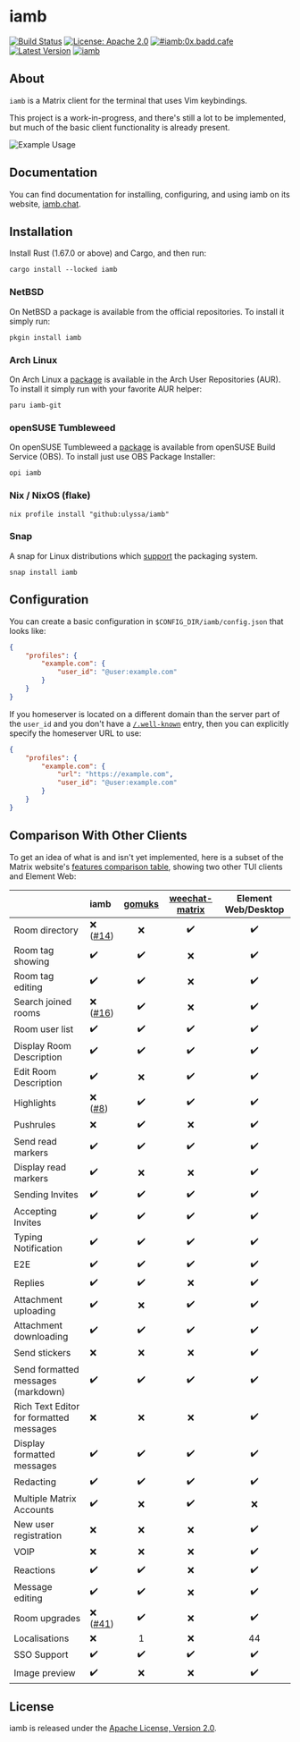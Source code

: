 # iamb

[![Build Status](https://github.com/ulyssa/iamb/actions/workflows/ci.yml/badge.svg)](https://github.com/ulyssa/iamb/actions?query=workflow%3ACI+)
[![License: Apache 2.0](https://img.shields.io/crates/l/iamb.svg?logo=apache)](https://crates.io/crates/iamb)
[![#iamb:0x.badd.cafe](https://img.shields.io/badge/matrix-%23iamb:0x.badd.cafe-blue)](https://matrix.to/#/#iamb:0x.badd.cafe)
[![Latest Version](https://img.shields.io/crates/v/iamb.svg?logo=rust)](https://crates.io/crates/iamb)
[![iamb](https://snapcraft.io/iamb/badge.svg)](https://snapcraft.io/iamb)

## About

`iamb` is a Matrix client for the terminal that uses Vim keybindings.

This project is a work-in-progress, and there's still a lot to be implemented,
but much of the basic client functionality is already present.

![Example Usage](https://iamb.chat/static/images/iamb-demo.gif)

## Documentation

You can find documentation for installing, configuring, and using iamb on its
website, [iamb.chat].

## Installation

Install Rust (1.67.0 or above) and Cargo, and then run:

```
cargo install --locked iamb
```

### NetBSD

On NetBSD a package is available from the official repositories. To install it simply run:

```
pkgin install iamb
```

### Arch Linux

On Arch Linux a [package](https://aur.archlinux.org/packages/iamb-git) is available in the
Arch User Repositories (AUR). To install it simply run with your favorite AUR helper:

```
paru iamb-git
```
### openSUSE Tumbleweed

On openSUSE Tumbleweed a [package](https://build.opensuse.org/package/show/home%3Asmolsheep/iamb) is available from openSUSE Build Service (OBS). To install just use OBS Package Installer:

```
opi iamb
```

### Nix / NixOS (flake)

```
nix profile install "github:ulyssa/iamb"
```

### Snap

A snap for Linux distributions which [support](https://snapcraft.io/docs/installing-snapd) the packaging system. 

```
snap install iamb
```

## Configuration

You can create a basic configuration in `$CONFIG_DIR/iamb/config.json` that looks like:

```json
{
    "profiles": {
        "example.com": {
            "user_id": "@user:example.com"
        }
    }
}
```

If you homeserver is located on a different domain than the server part of the
`user_id` and you don't have a [`/.well-known`][well_known_entry] entry, then
you can explicitly specify the homeserver URL to use:

```json
{
    "profiles": {
        "example.com": {
            "url": "https://example.com",
            "user_id": "@user:example.com"
        }
    }
}
```

## Comparison With Other Clients

To get an idea of what is and isn't yet implemented, here is a subset of the
Matrix website's [features comparison table][client-comparison-matrix], showing
two other TUI clients and Element Web:

|                                         | iamb        | [gomuks] | [weechat-matrix] | Element Web/Desktop |
| --------------------------------------- | :---------- | :------: | :--------------: | :-----------------: |
| Room directory                          | ❌  ([#14]) | ❌       | ✔️                | ✔️                   |
| Room tag showing                        | ✔️           | ✔️        | ❌               | ✔️                   |
| Room tag editing                        | ✔️           | ✔️        | ❌               | ✔️                   |
| Search joined rooms                     | ❌  ([#16]) | ✔️        | ❌               | ✔️                   |
| Room user list                          | ✔️           | ✔️        | ✔️                | ✔️                   |
| Display Room Description                | ✔️           | ✔️        | ✔️                | ✔️                   |
| Edit Room Description                   | ✔️           | ❌       | ✔️                | ✔️                   |
| Highlights                              | ❌  ([#8])  | ✔️        | ✔️                | ✔️                   |
| Pushrules                               | ❌          | ✔️        | ❌               | ✔️                   |
| Send read markers                       | ✔️           | ✔️        | ✔️                | ✔️                   |
| Display read markers                    | ✔️           | ❌       | ❌               | ✔️                   |
| Sending Invites                         | ✔️           | ✔️        | ✔️                | ✔️                   |
| Accepting Invites                       | ✔️           | ✔️        | ✔️                | ✔️                   |
| Typing Notification                     | ✔️           | ✔️        | ✔️                | ✔️                   |
| E2E                                     | ✔️           | ✔️        | ✔️                | ✔️                   |
| Replies                                 | ✔️           | ✔️        | ❌               | ✔️                   |
| Attachment uploading                    | ✔️           | ❌       | ✔️                | ✔️                   |
| Attachment downloading                  | ✔️           | ✔️        | ✔️                | ✔️                   |
| Send stickers                           | ❌          | ❌       | ❌               | ✔️                   |
| Send formatted messages (markdown)      | ✔️           | ✔️        | ✔️                | ✔️                   |
| Rich Text Editor for formatted messages | ❌          | ❌       | ❌               | ✔️                   |
| Display formatted messages              | ✔️           | ✔️        | ✔️                | ✔️                   |
| Redacting                               | ✔️           | ✔️        | ✔️                | ✔️                   |
| Multiple Matrix Accounts                | ✔️           | ❌       | ✔️                | ❌                  |
| New user registration                   | ❌          | ❌       | ❌               | ✔️                   |
| VOIP                                    | ❌          | ❌       | ❌               | ✔️                   |
| Reactions                               | ✔️           | ✔️        | ❌               | ✔️                   |
| Message editing                         | ✔️           | ✔️        | ❌               | ✔️                   |
| Room upgrades                           | ❌ ([#41])  | ✔️        | ❌               | ✔️                   |
| Localisations                           | ❌          | 1        | ❌               | 44                  |
| SSO Support                             | ✔️           | ✔️        | ✔️                | ✔️                   |
| Image preview                           | ✔️           | ❌       | ❌               | ✔️                   |
                                                                                       
## License

iamb is released under the [Apache License, Version 2.0].

[Apache License, Version 2.0]: https://github.com/ulyssa/iamb/blob/master/LICENSE
[client-comparison-matrix]: https://matrix.org/clients-matrix/
[iamb.chat]: https://iamb.chat
[gomuks]: https://github.com/tulir/gomuks
[weechat-matrix]: https://github.com/poljar/weechat-matrix
[well_known_entry]: https://spec.matrix.org/latest/client-server-api/#getwell-knownmatrixclient
[#8]: https://github.com/ulyssa/iamb/issues/8
[#14]: https://github.com/ulyssa/iamb/issues/14
[#16]: https://github.com/ulyssa/iamb/issues/16
[#41]: https://github.com/ulyssa/iamb/issues/41
